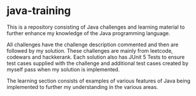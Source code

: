 # java-training

This is a repository consisting of Java challenges and learning material to further enhance my knowledge of the Java programming language.

All challenges have the challenge description commented and then are followed by my solution. These challenges are mainly from leetcode, codewars and hackkerank.
Each solution also has JUnit 5 Tests to ensure test cases supplied with the challenge and additional test cases created by myself pass when my solution is implemented.

The learning section consists of examples of various features of Java being implemented to further my understanding in the various areas.

